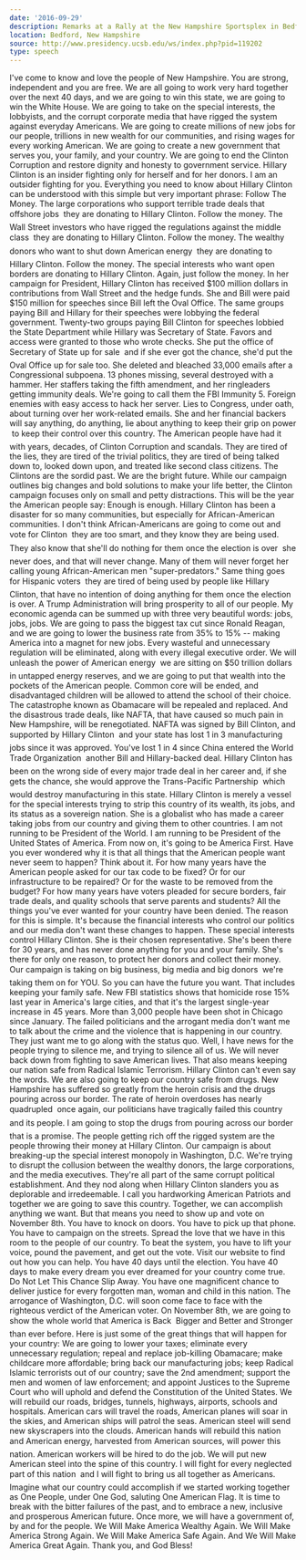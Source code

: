 ```yaml
---
date: '2016-09-29'
description: Remarks at a Rally at the New Hampshire Sportsplex in Bedford, New Hampshire
location: Bedford, New Hampshire
source: http://www.presidency.ucsb.edu/ws/index.php?pid=119202
type: speech
---
```


I've come to know and love the people of New Hampshire. You are strong, independent and you are free. We are all going to work very hard together over the next 40 days, and we are going to win this state, we are going to win the White House. We are going to take on the special interests, the lobbyists, and the corrupt corporate media that have rigged the system against everyday Americans. We are going to create millions of new jobs for our people, trillions in new wealth for our communities, and rising wages for every working American. We are going to create a new government that serves you, your family, and your country. We are going to end the Clinton Corruption and restore dignity and honesty to government service. Hillary Clinton is an insider fighting only for herself and for her donors. I am an outsider fighting for you. Everything you need to know about Hillary Clinton can be understood with this simple but very important phrase: Follow The Money. The large corporations who support terrible trade deals that offshore jobs  they are donating to Hillary Clinton. Follow the money. The Wall Street investors who have rigged the regulations against the middle class  they are donating to Hillary Clinton. Follow the money. The wealthy donors who want to shut down American energy  they are donating to Hillary Clinton. Follow the money. The special interests who want open borders are donating to Hillary Clinton. Again, just follow the money. In her campaign for President, Hillary Clinton has received $100 million dollars in contributions from Wall Street and the hedge funds. She and Bill were paid $150 million for speeches since Bill left the Oval Office. The same groups paying Bill and Hillary for their speeches were lobbying the federal government. Twenty-two groups paying Bill Clinton for speeches lobbied the State Department while Hillary was Secretary of State. Favors and access were granted to those who wrote checks. She put the office of Secretary of State up for sale  and if she ever got the chance, she'd put the Oval Office up for sale too. She deleted and bleached 33,000 emails after a Congressional subpoena. 13 phones missing, several destroyed with a hammer. Her staffers taking the fifth amendment, and her ringleaders getting immunity deals. We're going to call them the FBI Immunity 5. Foreign enemies with easy access to hack her server. Lies to Congress, under oath, about turning over her work-related emails. She and her financial backers will say anything, do anything, lie about anything to keep their grip on power  to keep their control over this country. The American people have had it with years, decades, of Clinton Corruption and scandals. They are tired of the lies, they are tired of the trivial politics, they are tired of being talked down to, looked down upon, and treated like second class citizens. The Clintons are the sordid past. We are the bright future. While our campaign outlines big changes and bold solutions to make your life better, the Clinton campaign focuses only on small and petty distractions. This will be the year the American people say: Enough is enough. Hillary Clinton has been a disaster for so many communities, but especially for African-American communities. I don't think African-Americans are going to come out and vote for Clinton  they are too smart, and they know they are being used. They also know that she'll do nothing for them once the election is over  she never does, and that will never change. Many of them will never forget her calling young African-American men "super-predators." Same thing goes for Hispanic voters  they are tired of being used by people like Hillary Clinton, that have no intention of doing anything for them once the election is over. A Trump Administration will bring prosperity to all of our people. My economic agenda can be summed up with three very beautiful words: jobs, jobs, jobs. We are going to pass the biggest tax cut since Ronald Reagan, and we are going to lower the business rate from 35% to 15% -- making America into a magnet for new jobs. Every wasteful and unnecessary regulation will be eliminated, along with every illegal executive order. We will unleash the power of American energy  we are sitting on $50 trillion dollars in untapped energy reserves, and we are going to put that wealth into the pockets of the American people. Common core will be ended, and disadvantaged children will be allowed to attend the school of their choice. The catastrophe known as Obamacare will be repealed and replaced. And the disastrous trade deals, like NAFTA, that have caused so much pain in New Hampshire, will be renegotiated. NAFTA was signed by Bill Clinton, and supported by Hillary Clinton  and your state has lost 1 in 3 manufacturing jobs since it was approved. You've lost 1 in 4 since China entered the World Trade Organization  another Bill and Hillary-backed deal. Hillary Clinton has been on the wrong side of every major trade deal in her career and, if she gets the chance, she would approve the Trans-Pacific Partnership  which would destroy manufacturing in this state. Hillary Clinton is merely a vessel for the special interests trying to strip this country of its wealth, its jobs, and its status as a sovereign nation. She is a globalist who has made a career taking jobs from our country and giving them to other countries. I am not running to be President of the World. I am running to be President of the United States of America. From now on, it's going to be America First. Have you ever wondered why it is that all things that the American people want never seem to happen? Think about it. For how many years have the American people asked for our tax code to be fixed? Or for our infrastructure to be repaired? Or for the waste to be removed from the budget? For how many years have voters pleaded for secure borders, fair trade deals, and quality schools that serve parents and students? All the things you've ever wanted for your country have been denied. The reason for this is simple. It's because the financial interests who control our politics and our media don't want these changes to happen. These special interests control Hillary Clinton. She is their chosen representative. She's been there for 30 years, and has never done anything for you and your family. She's there for only one reason, to protect her donors and collect their money. Our campaign is taking on big business, big media and big donors  we're taking them on for YOU. So you can have the future you want. That includes keeping your family safe. New FBI statistics shows that homicide rose 15% last year in America's large cities, and that it's the largest single-year increase in 45 years. More than 3,000 people have been shot in Chicago since January. The failed politicians and the arrogant media don't want me to talk about the crime and the violence that is happening in our country. They just want me to go along with the status quo. Well, I have news for the people trying to silence me, and trying to silence all of us. We will never back down from fighting to save American lives. That also means keeping our nation safe from Radical Islamic Terrorism. Hillary Clinton can't even say the words. We are also going to keep our country safe from drugs. New Hampshire has suffered so greatly from the heroin crisis and the drugs pouring across our border. The rate of heroin overdoses has nearly quadrupled  once again, our politicians have tragically failed this country and its people. I am going to stop the drugs from pouring across our border  that is a promise. The people getting rich off the rigged system are the people throwing their money at Hillary Clinton. Our campaign is about breaking-up the special interest monopoly in Washington, D.C. We're trying to disrupt the collusion between the wealthy donors, the large corporations, and the media executives. They're all part of the same corrupt political establishment. And they nod along when Hillary Clinton slanders you as deplorable and irredeemable. I call you hardworking American Patriots and together we are going to save this country. Together, we can accomplish anything we want. But that means you need to show up and vote on November 8th. You have to knock on doors. You have to pick up that phone. You have to campaign on the streets. Spread the love that we have in this room to the people of our country. To beat the system, you have to lift your voice, pound the pavement, and get out the vote. Visit our website to find out how you can help. You have 40 days until the election. You have 40 days to make every dream you ever dreamed for your country come true. Do Not Let This Chance Slip Away. You have one magnificent chance to deliver justice for every forgotten man, woman and child in this nation. The arrogance of Washington, D.C. will soon come face to face with the righteous verdict of the American voter. On November 8th, we are going to show the whole world that America is Back  Bigger and Better and Stronger than ever before. Here is just some of the great things that will happen for your country: We are going to lower your taxes; eliminate every unnecessary regulation; repeal and replace job-killing Obamacare; make childcare more affordable; bring back our manufacturing jobs; keep Radical Islamic terrorists out of our country; save the 2nd amendment; support the men and women of law enforcement; and appoint Justices to the Supreme Court who will uphold and defend the Constitution of the United States. We will rebuild our roads, bridges, tunnels, highways, airports, schools and hospitals. American cars will travel the roads, American planes will soar in the skies, and American ships will patrol the seas. American steel will send new skyscrapers into the clouds. American hands will rebuild this nation  and American energy, harvested from American sources, will power this nation. American workers will be hired to do the job. We will put new American steel into the spine of this country. I will fight for every neglected part of this nation  and I will fight to bring us all together as Americans. Imagine what our country could accomplish if we started working together as One People, under One God, saluting One American Flag. It is time to break with the bitter failures of the past, and to embrace a new, inclusive and prosperous American future. Once more, we will have a government of, by and for the people. We Will Make America Wealthy Again. We Will Make America Strong Again. We Will Make America Safe Again. And We Will Make America Great Again. Thank you, and God Bless!